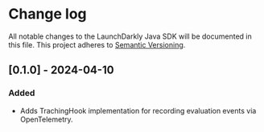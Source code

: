 # Change log

All notable changes to the LaunchDarkly Java SDK will be documented in this file. This project adheres to [Semantic Versioning](http://semver.org).

## [0.1.0] - 2024-04-10
### Added
- Adds TrachingHook implementation for recording evaluation events via OpenTelemetry.
